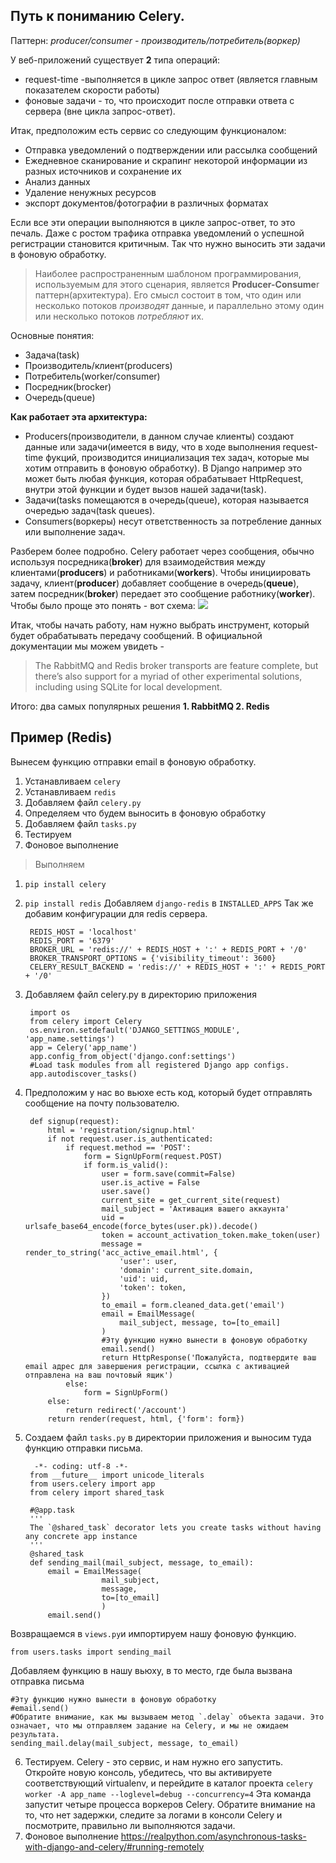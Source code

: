


## **Путь к пониманию Celery.**

Паттерн: *producer/consumer - производитель/потребитель(воркер)*


У веб-приложений существует **2** типа операций:

 - request-time -выполняется в цикле запрос ответ (является главным показателем скорости работы)
 - фоновые задачи - то, что происходит после отправки ответа с сервера (вне цикла запрос-ответ).

Итак, предположим есть сервис со следующим функционалом:
 -   Отправка уведомлений о подтверждении или рассылка сообщений
 -   Ежедневное сканирование и скрапинг некоторой информации из разных источников и сохранение их
 -   Анализ данных
 -   Удаление ненужных ресурсов
 -   экспорт документов/фотографии в различных форматах


Если все эти операции выполняются в цикле запрос-ответ, то это печаль. Даже с ростом трафика отправка уведомлений о успешной регистрации становится критичным. Так что нужно выносить эти задачи в фоновую обработку. 	

> Наиболее распространенным шаблоном программирования, используемым для  этого сценария, является  **Producer-Consume**r паттерн(архитектура). Его смысл состоит в том, что один или несколько потоков _производят_ данные, и параллельно этому один или несколько потоков _потребляют_ их.

Основные понятия:

 - Задача(task)
 - Производитель/клиент(producers)
 - Потребитель(worker/consumer)
 - Посредник(brocker)
 - Очередь(queue)

**Как работает эта архитектура:**
-   Producers(производители, в данном случае клиенты) создают данные или задачи(имеется в виду, что в ходе выполнения request-time фукций,  производится инициализация тех задач, которые мы хотим отправить в фоновую обработку). В Django например это может быть любая функция, которая обрабатывает HttpRequest, внутри этой функции и будет вызов нашей задачи(task).
-   Задачи(tasks помещаются в очередь(queue), которая называется очередью задач(task queues).
-   Consumers(воркеры) несут ответственность за потребление данных или выполнение задач.

Разберем более подробно.
 Celery работает через сообщения, обычно используя посредника(**broker**) для взаимодействия между клиентами(**producers**) и работниками(**workers**). Чтобы инициировать задачу, клиент(**producer**) добавляет сообщение в очередь(**queue**), затем посредник(**broker**) передает это сообщение работнику(**worker**).
 Чтобы было проще это понять - вот схема:
 ![](https://2.bp.blogspot.com/-wKQ7PqXnzCo/Whw-722kzCI/AAAAAAAAAA4/9vysZxmKHVA_ex7V4gPVeJraqkcBroWRgCK4BGAYYCw/s640/celery_architecture.jpg)

Итак, чтобы начать работу, нам нужно выбрать инструмент, который будет обрабатывать передачу сообщений.
В официальной документации мы можем увидеть -

> The RabbitMQ and Redis broker transports are feature complete, but
> there’s also support for a myriad of other experimental solutions,
> including using SQLite for local development.

Итого: два самых популярных решения
 **1. RabbitMQ
 2. Redis**
 
 
 
## Пример (Redis)

Вынесем функцию отправки email в фоновую обработку.

 1. Устанавливаем `celery`
 2. Устанавливаем `redis`
 3.  Добавляем файл `celery.py`
 4. Определяем что будем выносить в фоновую обработку
 5.  Добавляем файл `tasks.py`
 6. Тестируем
 7. Фоновое выполнение
 
 
 
 
 
 
>Выполняем
1.  `pip install celery`
2. ``pip install redis`` 
  Добавляем `django-redis` в `INSTALLED_APPS`
  Так же добавим конфигурации для redis сервера.

		REDIS_HOST = 'localhost'
		REDIS_PORT = '6379'
		BROKER_URL = 'redis://' + REDIS_HOST + ':' + REDIS_PORT + '/0'
		BROKER_TRANSPORT_OPTIONS = {'visibility_timeout': 3600} 
		CELERY_RESULT_BACKEND = 'redis://' + REDIS_HOST + ':' + REDIS_PORT + '/0'


3. Добавляем файл celery.py в директорию приложения

 

        import os
        from celery import Celery
        os.environ.setdefault('DJANGO_SETTINGS_MODULE', 'app_name.settings')
        app = Celery('app_name')
        app.config_from_object('django.conf:settings')
        #Load task modules from all registered Django app configs.
        app.autodiscover_tasks()


4. Предположим у нас во вьюхе есть код, который будет отправлять сообщение на почту пользователю. 

	    def signup(request):
	    	html = 'registration/signup.html'
	    	if not request.user.is_authenticated:
	    		if request.method == 'POST':
	    			form = SignUpForm(request.POST)
	    			if form.is_valid():
	    				user = form.save(commit=False)
	    				user.is_active = False
	    				user.save()
	    				current_site = get_current_site(request)
	    				mail_subject = 'Активация вашего аккаунта'
	    				uid = urlsafe_base64_encode(force_bytes(user.pk)).decode()
	    				token = account_activation_token.make_token(user)
	    				message = render_to_string('acc_active_email.html', {
	    					'user': user,
	    					'domain': current_site.domain,
	    					'uid': uid,
	    					'token': token,
	    				})
	    				to_email = form.cleaned_data.get('email')
	    				email = EmailMessage(
	    					mail_subject, message, to=[to_email]
	    				)
	    				#Эту функцию нужно вынести в фоновую обработку
	    				email.send()
	 	    			return HttpResponse('Пожалуйста, подтвердите ваш email адрес для завершения регистрации, ссылка с активацией отправлена на ваш почтовый ящик')
	    		else:
	    			form = SignUpForm()
	    	else:
	    		return redirect('/account')
	    	return render(request, html, {'form': form})

5. Создаем файл `tasks.py` в директории приложения и выносим туда функцию отправки письма.

	     -*- coding: utf-8 -*-
	    from __future__ import unicode_literals
	    from users.celery import app
	    from celery import shared_task
	    
	    #@app.task
	    '''
	    The `@shared_task` decorator lets you create tasks without having any concrete app instance
	    '''
	    @shared_task
	    def sending_mail(mail_subject, message, to_email):
	    	email = EmailMessage(
	    				mail_subject,
	    				message,
	    				to=[to_email]
	    				)
	    	email.send()

Возвращаемся в `views.py`и импортируем нашу фоновую функцию.

    from users.tasks import sending_mail

Добавляем функцию в нашу вьюху, в то место, где была вызвана отправка письма

    #Эту функцию нужно вынести в фоновую обработку
    #email.send()
    #Обратите внимание, как мы вызываем метод `.delay` объекта задачи. Это означает, что мы отправляем задание на Celery, и мы не ожидаем результата.
    sending_mail.delay(mail_subject, message, to_email)
6. Тестируем.
Celery - это сервис, и нам нужно его запустить. Откройте новую консоль, убедитесь, что вы активируете соответствующий virtualenv, и перейдите в каталог проекта
`celery worker -A app_name --loglevel=debug --concurrency=4`
Эта команда запустит четыре процесса воркеров Celery.  Обратите внимание на то, что нет задержки, следите за логами в консоли Celery и посмотрите, правильно ли выполняются задачи. 
7. Фоновое выполнение 
https://realpython.com/asynchronous-tasks-with-django-and-celery/#running-remotely

